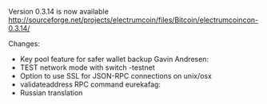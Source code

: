 Version 0.3.14 is now available
http://sourceforge.net/projects/electrumcoin/files/Bitcoin/electrumcoincon-0.3.14/

Changes:
* Key pool feature for safer wallet backup
Gavin Andresen:
* TEST network mode with switch -testnet
* Option to use SSL for JSON-RPC connections on unix/osx
* validateaddress RPC command
eurekafag:
* Russian translation
